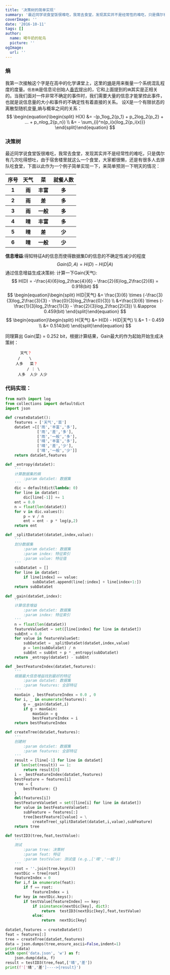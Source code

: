 ```yaml
---
title: '决策树的简单实现'
summary: '最近同学说食堂饭很难吃，我常去食堂，发现其实并不是经常性的难吃，只是偶尔有几次吃得想吐，由于宿舍楼里就这么一个食堂，大家都很懒，还是有很多人去排队吃食堂，下面以此作为一个例子简单实现一下，来简单预测一下明天的情况…'
coverImage: ''
date: '2016-10-11'
tags: []
author:
  name: 喝牛奶的鸵鸟
  picture: ''
ogImage:
  url: ''
---
```


### 熵
我第一次接触这个字是在高中的化学课堂上，这里的<a href="https://zh.wikipedia.org/wiki/%E7%86%B5" target="_blank">熵</a>是用来衡量一个系统混乱程度的度量。`信息熵`是信息论创始人<a href="https://zh.wikipedia.org/wiki/%E5%85%8B%E5%8A%B3%E5%BE%B7%C2%B7%E9%A6%99%E5%86%9C" target="_blank">香农</a>提出的，它和上面提到的`熵`其实是正相关的。当我们面对一件非常不确定的事件时，我们需要大量的信息才能掌控此事件，也就是说信息量的大小和事件的不确定性有着直接的关系。
设X是一个有限状态的离散型随机变量,熵与概率之间的关系：
$$
\begin{equation}\begin{split} H(X) &= -(p_1log_2{p_1} + p_2log_2{p_2} + ... + p_nlog_2{p_n}) \\ 
&= - \sum_{i}^n{p_i(x)log_2{p_i(x)}}
\end{split}\end{equation}
$$
### 决策树
最近同学说食堂饭很难吃，我常去食堂，发现其实并不是经常性的难吃，只是偶尔有几次吃得想吐，由于宿舍楼里就这么一个食堂，大家都很懒，还是有很多人去排队吃食堂，下面以此作为一个例子简单实现一下，来简单预测一下明天的情况：

<table>
<tbody>
    <tr>
        <th>序号</th>
        <th>天气</th>
        <th>菜</th>
        <th>就餐人数</th>
    </tr>
    <tr>
        <th>1</th>
        <th>雨</th>
        <th>丰富</th>
        <th>多</th>
    </tr>
    <tr>
        <th>2</th>
        <th>雨</th>
        <th> 差</th>
        <th>多</th>
    </tr>
    <tr>
        <th>3</th>
        <th>雨</th>
        <th>一般</th>
        <th>多</th>
    </tr>
    <tr>
        <th>4</th>
        <th>晴</th>
        <th>丰富</th>
        <th>多</th>
    </tr>
    <tr>
        <th>5</th>
        <th>晴</th>
        <th>差</th>
        <th>少</th>
    </tr>
    <tr>
        <th>6</th>
        <th>晴</th>
        <th>一般</th>
        <th>少</th>
    </tr>
</tbody>
</table>

**信息增益**:得知特征A的信息而使得数据集D的信息的不确定性减少的程度
$$
Gain(D,A) = H(D) - H(D|A)
$$
通过信息增益生成决策树:
计算一下Gain(天气):
$$
H(D) = -\frac{4}{6}log_2\frac{4}{6} - \frac{2}{6}log_2\frac{2}{6} = 0.918(bit)
$$
$$
\begin{equation}\begin{split} H(D|天气) &= \frac{3}{6} \times (-\frac{3}{3}log_2\frac{3}{3} - \frac{0}{3}log_2\frac{0}{3}) \\ 
&+\frac{3}{6} \times (-\frac{1}{3}log_2\frac{1}{3} - \frac{2}{3}log_2\frac{2}{3}) \\
&\approx 0.459(bit)
\end{split}\end{equation}
$$
$$
\begin{equation}\begin{split} H(天气) &= H(D) -  H(D|天气) \\ 
&= 1 - 0.459 \\
&= 0.514(bit)
\end{split}\end{equation}
$$

同理算出 Gain(菜) = 0.252 bit，根据计算结果，Gain最大的作为起始开始生成决策树：

<tree-container class='w-full flex justify-center'>
    <div class='text-green-600'>
        <div>
            <code>&nbsp;&nbsp;&nbsp;&nbsp;&nbsp;&nbsp;</code>
            <code>天气<span style="color: red">？</span></code>
        </div>
        <div>
            <code>&nbsp;&nbsp;&nbsp;&nbsp;&nbsp;</code>
            <code>/&nbsp;&nbsp;&nbsp;&nbsp;\</code>
        </div>
        <div>
            <code>&nbsp;&nbsp;&nbsp;&nbsp;</code>
            <code>人多&nbsp;&nbsp;&nbsp;菜<span style="color: red">？</span></code></div>
        <div>
            <code>&nbsp;&nbsp;&nbsp;</code>
            <code>&nbsp;&nbsp;&nbsp;&nbsp;&nbsp;&nbsp;/&nbsp;｜&nbsp;\</code>
        </div>
        <div>
            <code>&nbsp;&nbsp;&nbsp;&nbsp;&nbsp;</code>
            <code>人多&nbsp;&nbsp;人少&nbsp;人少</code>
        </div>
    </div>
</tree-container>

### 代码实现：
```python
from math import log
from collections import defaultdict
import json

def createDataSet():
    features = ['天气','菜']
    dataSet =[['雨','丰富','多'],
              ['雨','差','多'],
              ['雨','一般','多'],
              ['晴','丰富','多'],
              ['晴','差','少'],
              ['晴','一般','少']]
    return dataSet,features

def _entropy(dataSet):
    '''
    计算数据集的熵
        :param dataSet: 数据集
    '''
    dic = defaultdict(lambda: 0)
    for line in dataSet:
        dic[line[-1]] += 1
    ent = 0.0
    n = float(len(dataSet))
    for v in dic.values():
        p = v / n
        ent = ent - p * log(p,2)
    return ent

def _splitDataSet(dataSet,index,value):
    '''
    划分数据集
        :param dataSet: 数据集
        :param index: 特征索引
        :param value: 特征值
    '''
    subDataSet = []
    for line in dataSet:
        if line[index] == value:
            subDataSet.append(line[:index] + line[index+1:])
    return subDataSet       
    
def _gain(dataSet,index):
    '''
    计算信息增益
        :param dataSet: 数据集
        :param index: 特征索引
    '''
    n = float(len(dataSet))
    featureValueSet = set([line[index] for line in dataSet])
    subEnt = 0.0
    for value in featureValueSet:
        subDataSet = _splitDataSet(dataSet,index,value)
        p = len(subDataSet) / n
        subEnt = subEnt + p * _entropy(subDataSet)
    return _entropy(dataSet) - subEnt

def _bestFeatureIndex(dataSet,features):
    '''
    根据最大信息增益找到最好的特征
        :param dataSet: 数据集
        :param features: 全部特征
    '''
    maxGain , bestFeatureIndex = 0.0 , 0
    for i, _ in enumerate(features):
        g = _gain(dataSet,i)
        if g > maxGain:
            maxGain = g
            bestFeatureIndex = i
    return bestFeatureIndex

def createTree(dataSet,features):
    '''
    创建树
        :param dataSet: 数据集
        :param features: 全部特征 
    '''
    result = [line[-1] for line in dataSet]
    if len(set(result)) == 1:
        return result[0]
    i = _bestFeatureIndex(dataSet,features)
    bestFeature = features[i]
    tree = {
        bestFeature: {}
    }
    del(features[i])
    bestFeatureValueSet = set([line[i] for line in dataSet])
    for value in bestFeatureValueSet:
        subFeature = features[:]
        tree[bestFeature][value] = \
            createTree(_splitDataSet(dataSet,i,value),subFeature)
    return tree

def testID3(tree,feat,testValue):
    '''
    测试
        :param tree: 决策树
        :param feat: 特征
        :param testValue: 测试值 (e.g.,['晴','一般'])
    '''
    root = ''.join(tree.keys())
    nextDic = tree[root]
    featureIndex = 0
    for i,f in enumerate(feat):
        if f == root:
            featureIndex = i
    for key in nextDic.keys():
        if testValue[featureIndex] == key:
            if isinstance(nextDic[key], dict):
                return  testID3(nextDic[key],feat,testValue)
            else:
                return  nextDic[key]
 
dataSet,features = createDataSet()
feat = features[:]
tree = createTree(dataSet,features)
data = json.dumps(tree,ensure_ascii=False,indent=1)
print(data)
with open('data.json', 'w') as f:
    json.dump(data, f)
result = testID3(tree,feat,['晴','差'])
print(f'['晴','差']---->{result}')
```